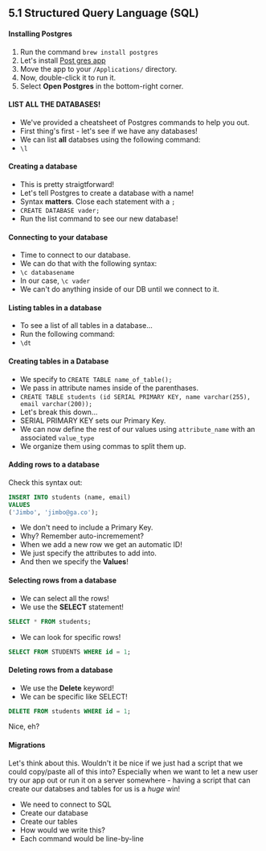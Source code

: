 ## 5.1 Structured Query Language (SQL)






#### Installing Postgres


1.  Run the command `brew install postgres`
2.  Let's install [Post gres app](https://postgresapp.com/)
3.  Move the app to your `/Applications/` directory.
4.  Now, double-click it to run it.
5.  Select **Open Postgres** in the bottom-right corner.




####  LIST ALL THE DATABASES!

* We've provided a cheatsheet of Postgres commands to help you out.
* First thing's first - let's see if we have any databases!
* We can list **all** databses using the following command:
* `\l`



#### Creating a database

* This is pretty straigtforward!
* Let's tell Postgres to create a database with a name!
* Syntax **matters**. Close each statement with a `;`
* `CREATE DATABASE vader;`
* Run the list command to see our new database!



#### Connecting to your database

* Time to connect to our database.
* We can do that with the following syntax:
* `\c databasename`
* In our case, `\c vader`
* We can't do anything inside of our DB until we connect to it.



#### Listing tables in a database

* To see a list of all tables in a database...
* Run the following command:
* `\dt`



####  Creating tables in a Database

* We specify to `CREATE TABLE name_of_table();`
* We pass in attribute names inside of the parenthases.
* `CREATE TABLE students (id SERIAL PRIMARY KEY, name varchar(255), email varchar(200));`
* Let's break this down...
* SERIAL PRIMARY KEY sets our Primary Key.
* We can now define the rest of our values using `attribute_name` with an associated `value_type`
* We organize them using commas to split them up.




#### Adding rows to a database

Check this syntax out:

```sql
INSERT INTO students (name, email)
VALUES
('Jimbo', 'jimbo@ga.co');
```

* We don't need to include a Primary Key.
* Why? Remember auto-incremement?
* When we add a new row we get an automatic ID!
* We just specify the attributes to add into.
* And then we specify the **Values**!



#### Selecting rows from a database

* We can select all the rows!
* We use the **SELECT** statement!

```sql
SELECT * FROM students;
```

* We can look for specific rows!

```sql
SELECT FROM STUDENTS WHERE id = 1;
```



#### Deleting rows from a database

* We use the **Delete** keyword!
* We can be specific like SELECT!


```sql
DELETE FROM students WHERE id = 1;
```

Nice, eh?



#### Migrations

Let's think about this. Wouldn't it be nice if we just had a script that we could copy/paste all of this into? Especially when we want to let a new user try our app out or run it on a server somewhere - having a script that can create our databses and tables for us is a *huge* win!

* We need to connect to SQL
* Create our database
* Create our tables
* How would we write this?
* Each command would be line-by-line




